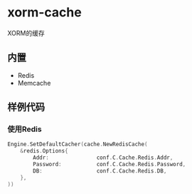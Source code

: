 # xorm-cache
XORM的缓存


## 内置
- Redis
- Memcache


## 样例代码

### 使用Redis
```go
Engine.SetDefaultCacher(cache.NewRedisCache(
    &redis.Options{
        Addr:               conf.C.Cache.Redis.Addr,
        Password:           conf.C.Cache.Redis.Password,
        DB:                 conf.C.Cache.Redis.DB,
    },
))
```
